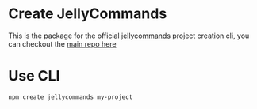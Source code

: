 # Create JellyCommands

This is the package for the official [jellycommands](https://github.com/ghostdevv/jellycommands) project creation cli, you can checkout the [main repo here](https://github.com/ghostdevv/jellycommands)

# Use CLI

```bash
npm create jellycommands my-project
```

